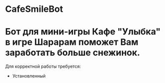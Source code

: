 # CafeSmileBot

<h1>Бот для мини-игры Кафе "Улыбка" в игре Шарарам поможет Вам заработать больше снежинок.</h2>

Для корректной работы требуется:

- Установленный
